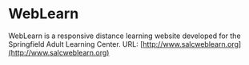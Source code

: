# WebLearn
WebLearn is a responsive distance learning website developed for the Springfield Adult Learning Center.  URL: [http://www.salcweblearn.org](http://www.salcweblearn.org)
